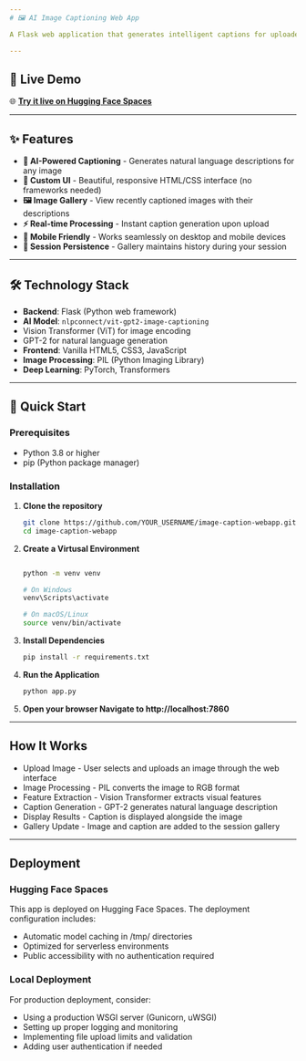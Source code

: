 ```yaml
---
# 🖼️ AI Image Captioning Web App

A Flask web application that generates intelligent captions for uploaded images using state-of-the-art Vision Transformer and GPT-2 models. Features a sleek, responsive interface with real-time caption generation and an image gallery.

---
```


## 🚀 Live Demo

🌐 **[Try it live on Hugging Face Spaces](https://huggingface.co/spaces/teja-bulusu/caption-webapp)**

---

## ✨ Features

- **🤖 AI-Powered Captioning** - Generates natural language descriptions for any image
- **🎨 Custom UI** - Beautiful, responsive HTML/CSS interface (no frameworks needed)
- **🖼️ Image Gallery** - View recently captioned images with their descriptions
- **⚡ Real-time Processing** - Instant caption generation upon upload
- **📱 Mobile Friendly** - Works seamlessly on desktop and mobile devices
- **🔄 Session Persistence** - Gallery maintains history during your session

---

## 🛠️ Technology Stack

- **Backend**: Flask (Python web framework)
- **AI Model**: `nlpconnect/vit-gpt2-image-captioning`
 - Vision Transformer (ViT) for image encoding
 - GPT-2 for natural language generation
- **Frontend**: Vanilla HTML5, CSS3, JavaScript
- **Image Processing**: PIL (Python Imaging Library)
- **Deep Learning**: PyTorch, Transformers

---

## 🚀 Quick Start

### Prerequisites

- Python 3.8 or higher
- pip (Python package manager)

### Installation

1. **Clone the repository**
   ```bash
   git clone https://github.com/YOUR_USERNAME/image-caption-webapp.git
   cd image-caption-webapp
   ```

2. **Create a Virtusal Environment**
    ```bash

    python -m venv venv

    # On Windows
    venv\Scripts\activate

    # On macOS/Linux
    source venv/bin/activate
    ```

3. **Install Dependencies**
    ```bash
    pip install -r requirements.txt
    ```
4. **Run the Application**
    ```bash
    python app.py
    ```

5. **Open your browser Navigate to http://localhost:7860**

---

## How It Works

- Upload Image - User selects and uploads an image through the web interface
- Image Processing - PIL converts the image to RGB format
- Feature Extraction - Vision Transformer extracts visual features
- Caption Generation - GPT-2 generates natural language description
- Display Results - Caption is displayed alongside the image
- Gallery Update - Image and caption are added to the session gallery

---

## Deployment

### Hugging Face Spaces

This app is deployed on Hugging Face Spaces. The deployment configuration includes:

- Automatic model caching in /tmp/ directories
- Optimized for serverless environments
- Public accessibility with no authentication required

### Local Deployment
For production deployment, consider:

- Using a production WSGI server (Gunicorn, uWSGI)
- Setting up proper logging and monitoring
- Implementing file upload limits and validation
- Adding user authentication if needed

